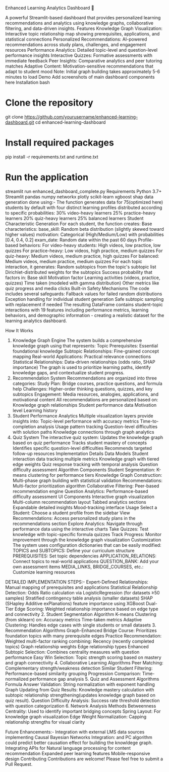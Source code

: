 Enhanced Learning Analytics Dashboard 🧠

A powerful Streamlit-based dashboard that provides personalized learning recommendations and analytics using knowledge graphs, collaborative filtering, and data-driven insights.
Features
Knowledge Graph Visualization: Interactive topic relationship map showing prerequisites, applications, and statistical connections
Personalized Recommendations: AI-powered recommendations across study plans, challenges, and engagement resources
Performance Analytics: Detailed topic-level and question-level performance insights
Interactive Quizzes: Formative assessments with immediate feedback
Peer Insights: Comparative analytics and peer tutoring matches
Adaptive Content: Motivation-sensitive recommendations that adapt to student mood
Note: Initial graph building takes approximately 5-6 minutes to load
Demo
Add screenshots of main dashboard components here
Installation
bash
# Clone the repository
git clone https://github.com/yourusername/enhanced-learning-dashboard.git
cd enhanced-learning-dashboard

# Install required packages
pip install -r requirements.txt and runtime.txt

# Run the application
streamlit run enhanced_dashboard_complete.py
Requirements
Python 3.7+
Streamlit
pandas
numpy
networkx
plotly
scikit-learn
xgboost
shap
data generation done using:-
The function generates data for 75(optimized here)  students by default with four distinct learning profiles distributed according to specific probabilities:
30% video-heavy learners
25% practice-heavy learners
20% quiz-heavy learners
25% balanced learners
Student Characteristic Generation
For each student, the function creates:
Base characteristics:
base_skill: Random beta distribution (slightly skewed toward higher values)
motivation: Categorical (High/Medium/Low) with probabilities [0.4, 0.4, 0.2]
exam_date: Random date within the past 60 days
Profile-based behaviors:
For video-heavy students: High videos, low practice, low quizzes
For practice-heavy: Low videos, high practice, medium quizzes
For quiz-heavy: Medium videos, medium practice, high quizzes
For balanced: Medium videos, medium practice, medium quizzes
For each topic interaction, it generates:
Random subtopics from the topic's subtopic list
Dirichlet-distributed weights for the subtopics
Success probability that factors in:
Base skill
Motivation factor
Learning activities (videos, practice, quizzes)
Time taken (modeled with gamma distribution)
Other metrics like quiz progress and media clicks
Built-in Safety Mechanisms
The code includes several safeguards:
Fallback values for failed random distributions
Exception handling for individual student generation
Safe subtopic sampling with replacement if needed
The resulting DataFrame contains student-topic interactions with 19 features including performance metrics, learning behaviors, and demographic information - creating a realistic dataset for the learning analytics dashboard.


How It Works
1. Knowledge Graph Engine
The system builds a comprehensive knowledge graph using  that represents:
Topic Prerequisites: Essential foundational knowledge
Subtopic Relationships: Fine-grained concept mapping
Real-world Applications: Practical relevance connections
Statistical Relationships: Data-driven relationships (odds ratio, SHAP importance)
The graph is used to prioritize learning paths, identify knowledge gaps, and contextualize student progress.
2. Recommendation System
Recommendations are organized into three categories:
Study Plan: Bridge courses, practice questions, and formula help
Challenges: Higher-order thinking questions, quizzes, and key subtopics
Engagement: Media resources, analogies, applications, and motivational content
All recommendations are personalized based on:
Knowledge graph relationships
Student performance data
Motivation level
Learning history
3. Student Performance Analytics
Multiple visualization layers provide insights into:
Topic-level performance with accuracy metrics
Time-to-completion analysis
Usage pattern tracking
Question-level difficulties with solution paths
Knowledge connections through graph analytics
4. Quiz System
The interactive quiz system:
Updates the knowledge graph based on quiz performance
Tracks student mastery of concepts
Identifies specific question-level difficulties
Recommends targeted follow-up resources
Implementation Details
Data Models
Student interaction data tracking multiple metrics
Knowledge graph with tiered edge weights
Quiz response tracking with temporal analysis
Question difficulty assessment
Algorithm Components
Student Segmentation: K-means clustering for performance tiers
Knowledge Graph Construction: Multi-phase graph building with statistical validation
Recommendations: Multi-factor prioritization algorithm
Collaborative Filtering: Peer-based recommendation engine
Question Analytics: Performance-based difficulty assessment
UI Components
Interactive graph visualization
Multi-column recommendation layout
Tabbed analytics sections
Expandable detailed insights
Mood-tracking interface
Usage
Select a Student: Choose a student profile from the sidebar
View Recommendations: Access personalized study plans in the recommendations section
Explore Analytics: Navigate through performance data using the interactive charts
Take Quizzes: Test knowledge with topic-specific formula quizzes
Track Progress: Monitor improvement through the knowledge graph visualization
Customization
The system uses configuration dictionaries that can be easily modified:
TOPICS and SUBTOPICS: Define your curriculum structure
PREREQUISITES: Set topic dependencies
APPLICATION_RELATIONS: Connect topics to real-world applications
QUESTION_BANK: Add your own assessment items
MEDIA_LINKS, BRIDGE_COURSES, etc.: Customize learning resources


DETAILED IMPLEMENTATION STEPS:-
Expert-Defined Relationships: Manual mapping of prerequisites and applications
Statistical Relationship Detection:
Odds Ratio calculation via LogisticRegression (for datasets ≥50 samples)
Stratified contingency table analysis (smaller datasets)
SHAP (SHapley Additive exPlanations) feature importance using XGBoost
Dual-Tier Edge Scoring: Weighted relationship importance based on edge type and connectivity
2. Student Segmentation Algorithm
K-means Clustering (from sklearn) on:
Accuracy metrics
Time-taken metrics
Adaptive Clustering: Handles edge cases with single students or small datasets
3. Recommendation Algorithms
Graph-Enhanced Bridge Course: Prioritizes foundation topics with many prerequisite edges
Practice Recommendation: Weighted multi-factor ranking combining:
Recency (recently completed topics)
Graph relationship weights
Edge relationship types
Enhanced Subtopic Selection: Combines centrality measures with question performance
Easy Win Selection: Topic strength scoring based on mastery and graph connectivity
4. Collaborative Learning Algorithms
Peer Matching: Complementary strength/weakness detection
Similar Student Filtering: Performance-based similarity grouping
Progression Comparison: Time-normalized performance gap analysis
5. Quiz and Assessment Algorithms
Formula Answer Validation: String normalization with exponent handling
Graph Updating from Quiz Results: Knowledge mastery calculation with subtopic relationship strengthening(updates knowledge graph based on quiz result).
Question Difficulty Analysis: Success rate threshold detection with question categorization
6. Network Analysis Methods
Betweenness Centrality: Used to identify important bridging concepts
Spring Layout: For knowledge graph visualization
Edge Weight Normalization: Capping relationship strengths for visual clarity


Future Enhancements:-
Integration with external LMS data sources
 implementing Causal Bayesian Networks Integration: and PC algorithm could predict better causation effect for building the knowldege graph.
Integrating APIs for Natural language processing for content recommendation
Expanded peer learning features
Mobile-responsive design
Contributing
Contributions are welcome! Please feel free to submit a Pull Request.
